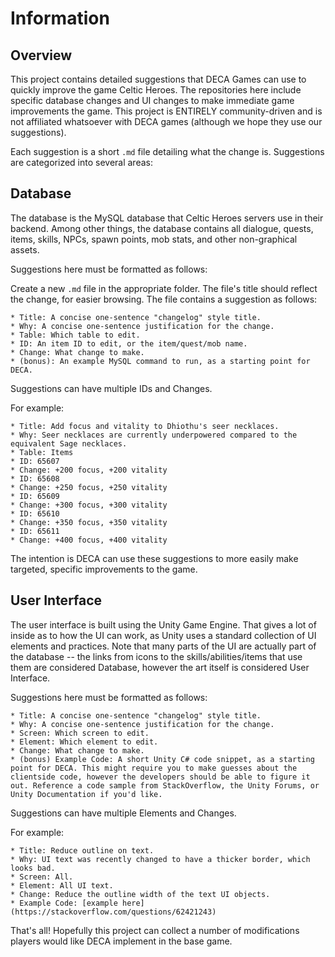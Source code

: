 # Information

## Overview

This project contains detailed suggestions that DECA Games can use to quickly improve the game Celtic Heroes. The repositories here include specific database changes and UI changes to make immediate game improvements the game. This project is ENTIRELY community-driven and is not affiliated whatsoever with DECA games (although we hope they use our suggestions).

Each suggestion is a short `.md` file detailing what the change is. Suggestions are categorized into several areas:

## Database

The database is the MySQL database that Celtic Heroes servers use in their backend. Among other things, the database contains all dialogue, quests, items, skills, NPCs, spawn points, mob stats, and other non-graphical assets.

Suggestions here must be formatted as follows:

Create a new `.md` file in the appropriate folder. The file's title should reflect the change, for easier browsing. The file contains a suggestion as follows:

```
* Title: A concise one-sentence "changelog" style title.
* Why: A concise one-sentence justification for the change.
* Table: Which table to edit.
* ID: An item ID to edit, or the item/quest/mob name.
* Change: What change to make.
* (bonus): An example MySQL command to run, as a starting point for DECA.
```

Suggestions can have multiple IDs and Changes.

For example:

```
* Title: Add focus and vitality to Dhiothu's seer necklaces.
* Why: Seer necklaces are currently underpowered compared to the equivalent Sage necklaces.
* Table: Items
* ID: 65607
* Change: +200 focus, +200 vitality 
* ID: 65608
* Change: +250 focus, +250 vitality
* ID: 65609
* Change: +300 focus, +300 vitality
* ID: 65610
* Change: +350 focus, +350 vitality
* ID: 65611
* Change: +400 focus, +400 vitality
```

The intention is DECA can use these suggestions to more easily make targeted, specific improvements to the game.


## User Interface

The user interface is built using the Unity Game Engine. That gives a lot of inside as to how the UI can work, as Unity uses a standard collection of UI elements and practices. Note that many parts of the UI are actually part of the database -- the links from icons to the skills/abilities/items that use them are considered Database, however the art itself is considered User Interface.

Suggestions here must be formatted as follows:

```
* Title: A concise one-sentence "changelog" style title.
* Why: A concise one-sentence justification for the change.
* Screen: Which screen to edit.
* Element: Which element to edit.
* Change: What change to make.
* (bonus) Example Code: A short Unity C# code snippet, as a starting point for DECA. This might require you to make guesses about the clientside code, however the developers should be able to figure it out. Reference a code sample from StackOverflow, the Unity Forums, or Unity Documentation if you'd like.
```

Suggestions can have multiple Elements and Changes.

For example:

```
* Title: Reduce outline on text.
* Why: UI text was recently changed to have a thicker border, which looks bad.
* Screen: All.
* Element: All UI text.
* Change: Reduce the outline width of the text UI objects.
* Example Code: [example here] (https://stackoverflow.com/questions/62421243)
```

That's all! Hopefully this project can collect a number of modifications players would like DECA implement in the base game.

